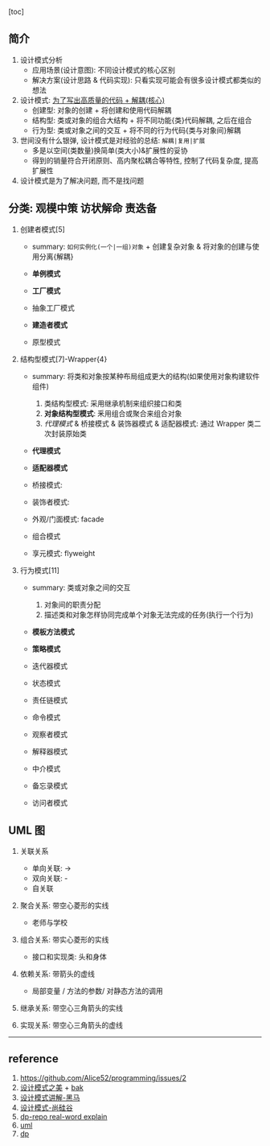 [toc]

## 简介

1. 设计模式分析
   - 应用场景(设计意图): 不同设计模式的核心区别
   - 解决方案(设计思路 & 代码实现): 只看实现可能会有很多设计模式都类似的想法
2. 设计模式: [为了写出高质量的代码 + 解耦(核心)](../coding/readme.md)
   - 创建型: 对象的创建 + 将创建和使用代码解耦
   - 结构型: 类或对象的组合大结构 + 将不同功能{类}代码解耦, 之后在组合
   - 行为型: 类或对象之间的交互 + 将不同的行为代码{类与对象间}解耦
3. 世间没有什么银弹, 设计模式是对经验的总结: `解耦|复用|扩展`
   - 多是以空间(类数量)换简单(类大小)&扩展性的妥协
   - 得到的销量符合开闭原则、高内聚松耦合等特性, 控制了代码复杂度, 提高扩展性
4. 设计模式是为了解决问题, 而不是找问题

## 分类: **观模中策 访状解命 责迭备**

1. 创建者模式[5]

   - summary: `如何实例化(一个|一组)对象` + 创建复杂对象 & 将对象的创建与使用分离{解耦}

   - **单例模式**
   - **工厂模式**
   - 抽象工厂模式
   - **建造者模式**
   - 原型模式

2. 结构型模式[7]-Wrapper{4}

   - summary: 将类和对象按某种布局组成更大的结构(如果使用对象构建软件组件)

     1. 类结构型模式: 采用继承机制来组织接口和类
     2. **对象结构型模式**: 釆用组合或聚合来组合对象
     3. _代理模式_ & 桥接模式 & 装饰器模式 & 适配器模式: 通过 Wrapper 类二次封装原始类

   - **代理模式**
   - **适配器模式**
   - 桥接模式:
   - 装饰者模式:
   - 外观/门面模式: facade
   - 组合模式
   - 享元模式: flyweight

3. 行为模式[11]

   - summary: 类或对象之间的交互

     1. 对象间的职责分配
     2. 描述类和对象怎样协同完成单个对象无法完成的任务(执行一个行为)

   - **模板方法模式**
   - **策略模式**
   - 迭代器模式
   - 状态模式
   - 责任链模式
   - 命令模式
   - 观察者模式
   - 解释器模式
   - 中介模式
   - 备忘录模式
   - 访问者模式

## UML 图

1. 关联关系

   - 单向关联: →
   - 双向关联: -
   - 自关联

2. 聚合关系: 带空心菱形的实线

   - 老师与学校

3. 组合关系: 带实心菱形的实线

   - 接口和实现类: 头和身体

4. 依赖关系: 带箭头的虚线

   - 局部变量 / 方法的参数/ 对静态方法的调用

5. 继承关系: 带空心三角箭头的实线
6. 实现关系: 带空心三角箭头的虚线

---

## reference

1. https://github.com/Alice52/programming/issues/2
2. [设计模式之美](https://www.aliyundrive.com/drive/folder/62008661f37d5fd3b1df40a38d9108c4234f1dca) + [bak](https://time.geekbang.org/column/intro/100039001)
3. [设计模式讲解-黑马](https://github.com/Alice52/programming/issues/9)
4. [设计模式-尚硅谷](https://www.bilibili.com/video/BV1mG411K7Jj/)
5. [dp-repo real-word explain](./README-CN.md)
6. [uml](https://sbcode.net/typescript/strategy/)
7. [dp](https://refactoringguru.cn/design-patterns/command)

